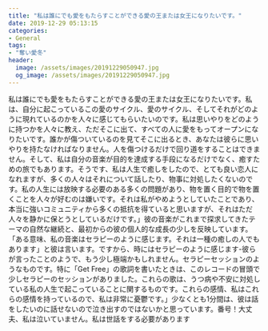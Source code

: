 ```yaml
---
title: "私は誰にでも愛をもたらすことができる愛の王または女王になりたいです。"
date: 2019-12-29 05:13:15
categories:
- General
tags:
- "奪い愛冬"
header:
  image: /assets/images/20191229050947.jpg
  og_image: /assets/images/20191229050947.jpg
---
```


私は誰にでも愛をもたらすことができる愛の王または女王になりたいです。私は、自分に起こっているこの愛のサイクル、愛のサイクル、そしてそれがどのように現れているのかを人々に感じてもらいたいのです。私は思いやりをどのように持つかを人々に教え、ただそこに出て、すべての人に愛をもってオープンになりたいです。誰かが傷ついているのを見てそこに出るとき、あなたは彼らに思いやりを持たなければなりません。人を傷つけるだけで回り道をすることはできません。そして、私は自分の音楽が目的を達成する手段になるだけでなく、癒すための旅でもあります。そうです、私は人生で癒しをしたので、とても良い恋人になれますが、多くの人々はそれについて話したり、物事に対処したくないのです。私の人生には放映する必要のある多くの問題があり、物を置く目的で物を置くことを人々が好むのは嫌いです。それは私がやめようとしていたことであり、本当に強いコミュニティから多くの抵抗を得ていると思いますが、それはただ人々を静かに保とうとしているだけです。」彼の音楽がこれまで探求してきたテーマの自然な継続と、最初からの彼の個人的な成長の少しを反映しています。「ある意味、私の音楽はセラピーのように感じます。それは一種の癒しの人でもあります」と彼は言います。ですから、時にはセラピーのように感じます-彼らが言ったことのようで、もう少し極端かもしれません。セラピーセッションのようなものです。特に「Get Free」の歌詞を書いたときは、このレコードの冒頭で少しセラピーのセッションがありました。これらの歌は、うつ病や不安に対処している私の人生で起こっていることに関するものです。これらの感情、私はこれらの感情を持っているので、私は非常に憂鬱です。」少なくとも1分間は、彼は話をしたいのに話せないので泣き出すのではないかと思っています。番号！大丈夫、私は泣いていません。私は世話をする必要があります
